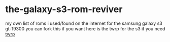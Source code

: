 # the-galaxy-s3-rom-reviver
my own list of roms i used/found on the internet for the samsung galaxy s3 gt-19300
you can fork this if you want
here is the twrp for the s3 if you need [twrp](https://twrp.me/samsung/samsunggalaxys3internationalexynos.html)
